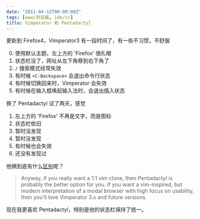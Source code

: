 ```yaml
---
date: "2011-04-12T00:00:00Z"
tags: [www/浏览器, ide/vi]
title: Vimperator 和 Pentadactyl
---
```


更新到 Firefox4，Vimperator3 有一段时间了，有一些不习惯，不舒服

0. 使用默认主题，左上方的 'Firefox' 很扎眼
0. 状态栏没了，网址从左下角移到右下角了
0. `/` 搜索模式经常失效
0. 有时候 `<C-Backspace>` 会退出命令行状态
0. 有时候切换回来时，Vimperator 会失效
0. 有时候在输入框唤起输入法时，会退出插入状态

换了 Pentadactyl 试了两天，感觉

1. 左上方的 'Firefox' 不再是文字，而是图标
1. 状态栏依旧
1. 暂时没发现
1. 暂时没发现
1. 有时候也会失效
1. 还没有发现过

他俩到底有什么[区别][1]呢？ 

> Anyway, if you really want a 1:1 vim clone, then Pentadactyl is probably the
> better option for you. If you want a vim-inspired, but modern interpretation of
> a modal browser with high focus on usability, then you'll love Vimperator 3.x
> and future versions. 

现在我更喜欢 Pentadactyl，特别是他的状态栏保持了统一。

[1]: http://superuser.com/questions/261174/whats-the-difference-between-vimperator-and-pentadactyl
